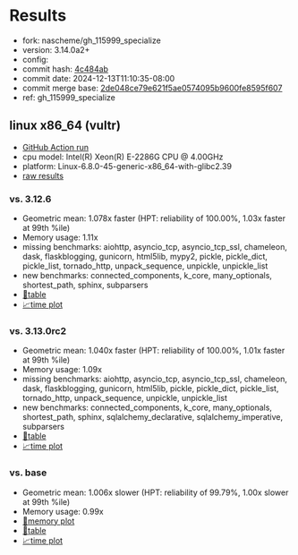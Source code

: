# Results

- fork: nascheme/gh_115999_specialize
- version: 3.14.0a2+
- config: 
- commit hash: [4c484ab](https://github.com/nascheme/cpython/commit/4c484ab)
- commit date: 2024-12-13T11:10:35-08:00
- commit merge base: [2de048ce79e621f5ae0574095b9600fe8595f607](https://github.com/python/cpython/commit/2de048ce79e621f5ae0574095b9600fe8595f607)
- ref: gh_115999_specialize

## linux x86_64 (vultr)

- [GitHub Action run](https://github.com/facebookexperimental/free-threading-benchmarking/actions/runs/12358903820)
- cpu model: Intel(R) Xeon(R) E-2286G CPU @ 4.00GHz
- platform: Linux-6.8.0-45-generic-x86_64-with-glibc2.39
- [raw results](bm-20241213-vultr-x86_64-nascheme-gh_115999_specialize-3.14.0a2%2B-4c484ab.json)

### vs. 3.12.6

- Geometric mean: 1.078x faster (HPT: reliability of 100.00%, 1.03x faster at 99th %ile)
- Memory usage: 1.11x
- missing benchmarks: aiohttp, asyncio_tcp, asyncio_tcp_ssl, chameleon, dask, flaskblogging, gunicorn, html5lib, mypy2, pickle, pickle_dict, pickle_list, tornado_http, unpack_sequence, unpickle, unpickle_list
- new benchmarks: connected_components, k_core, many_optionals, shortest_path, sphinx, subparsers
- [📄table](bm-20241213-vultr-x86_64-nascheme-gh_115999_specialize-3.14.0a2%2B-4c484ab-vs-3.12.6.md)
- [📈time plot](bm-20241213-vultr-x86_64-nascheme-gh_115999_specialize-3.14.0a2%2B-4c484ab-vs-3.12.6.svg)

### vs. 3.13.0rc2

- Geometric mean: 1.040x faster (HPT: reliability of 100.00%, 1.01x faster at 99th %ile)
- Memory usage: 1.09x
- missing benchmarks: aiohttp, asyncio_tcp, asyncio_tcp_ssl, chameleon, dask, flaskblogging, gunicorn, html5lib, pickle, pickle_dict, pickle_list, tornado_http, unpack_sequence, unpickle, unpickle_list
- new benchmarks: connected_components, k_core, many_optionals, shortest_path, sphinx, sqlalchemy_declarative, sqlalchemy_imperative, subparsers
- [📄table](bm-20241213-vultr-x86_64-nascheme-gh_115999_specialize-3.14.0a2%2B-4c484ab-vs-3.13.0rc2.md)
- [📈time plot](bm-20241213-vultr-x86_64-nascheme-gh_115999_specialize-3.14.0a2%2B-4c484ab-vs-3.13.0rc2.svg)

### vs. base

- Geometric mean: 1.006x slower (HPT: reliability of 99.79%, 1.00x slower at 99th %ile)
- Memory usage: 0.99x
- [🧠memory plot](bm-20241213-vultr-x86_64-nascheme-gh_115999_specialize-3.14.0a2%2B-4c484ab-vs-base-mem.svg)
- [📄table](bm-20241213-vultr-x86_64-nascheme-gh_115999_specialize-3.14.0a2%2B-4c484ab-vs-base.md)
- [📈time plot](bm-20241213-vultr-x86_64-nascheme-gh_115999_specialize-3.14.0a2%2B-4c484ab-vs-base.svg)

